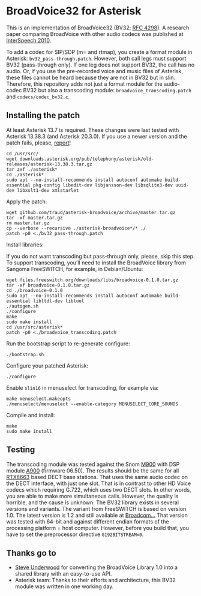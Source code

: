 # BroadVoice32 for Asterisk

This is an implementation of BroadVoice32 (BV32; [RFC 4298](https://tools.ietf.org/html/rfc4298)). A research paper comparing BroadVoice with other audio codecs was published at [InterSpeech 2010](https://www.isca-speech.org/archive/interspeech_2010/ramo10_interspeech.html).

To add a codec for SIP/SDP (m= and rtmap), you create a format module in Asterisk: `bv32_pass-through.patch`. However, both call legs must support BV32 (pass-through only). If one leg does not support BV32, the call has no audio. Or, if you use the pre-recorded voice and music files of Asterisk, these files cannot be heard because they are not in BV32 but in slin. Therefore, this repository adds not just a format module for the audio-codec BV32 but also a transcoding module: `broadvoice_transcoding.patch` and `codecs/codec_bv32.c`.

## Installing the patch

At least Asterisk 13.7 is required. These changes were last tested with Asterisk 13.38.3 (and Asterisk 20.3.0). If you use a newer version and the patch fails, please, [report](https://help.github.com/articles/creating-an-issue/)!

	cd /usr/src/
	wget downloads.asterisk.org/pub/telephony/asterisk/old-releases/asterisk-13.38.3.tar.gz
	tar zxf ./asterisk*
	cd ./asterisk*
	sudo apt --no-install-recommends install autoconf automake build-essential pkg-config libedit-dev libjansson-dev libsqlite3-dev uuid-dev libxslt1-dev xmlstarlet

Apply the patch:

	wget github.com/traud/asterisk-broadvoice/archive/master.tar.gz
	tar -xf master.tar.gz
	rm master.tar.gz
	cp --verbose --recursive ./asterisk-broadvoice*/* ./
	patch -p0 <./bv32_pass-through.patch

Install libraries:

If you do not want transcoding but pass-through only, please, skip this step. To support transcoding, you’ll need to install the BroadVoice library from Sangoma FreeSWITCH, for example, in Debian/Ubuntu:

	wget files.freeswitch.org/downloads/libs/broadvoice-0.1.0.tar.gz
	tar -xf broadvoice-0.1.0.tar.gz
	cd ./broadvoice-0.1.0
	sudo apt --no-install-recommends install autoconf automake build-essential libltdl-dev libtool
	./autogen.sh
	./configure
	make
	sudo make install
	cd /usr/src/asterisk*
	patch -p0 <./broadvoice_transcoding.patch

Run the bootstrap script to re-generate configure:

	./bootstrap.sh

Configure your patched Asterisk:

	./configure

Enable `slin16` in menuselect for transcoding, for example via:

	make menuselect.makeopts
	./menuselect/menuselect --enable-category MENUSELECT_CORE_SOUNDS

Compile and install:

	make
	sudo make install

## Testing

The transcoding module was tested against the Snom [M900](https://www.snom.com/en/products/cordless-phones/m-series/snom-m900/) with DSP module [A900](https://service.snom.com/x/8obJAw) (firmware 06.50). The results should be the same for all [RTX8663](https://www.rtx.dk/rtx-products/multi-cell-base-station-rtx8663/#DownloadProductSheet) based DECT base stations. That uses the same audio codec on the DECT interface, with just one slot. That is in contrast to other HD Voice codecs which requiring G.722, which uses two DECT slots. In other words, you are able to make more simultaneous calls. However, the quality is horrible, and the cause is unknown. The BV32 library exists in several versions and variants. The variant from FreeSWITCH is based on version 1.0. The latest version is 1.2 and still available at [Broadcom…](https://docs.broadcom.com/docs/12358448) That version was tested with 64-bit and against different endian formats of the processing platform = host computer. However, before you build that, you have to set the preprocessor directive `G192BITSTREAM=0`.

## Thanks go to
* [Steve Underwood](https://www.coppice.org/) for converting the BroadVoice Library 1.0 into a shared library with an easy-to-use API.
* Asterisk team: Thanks to their efforts and architecture, this BV32 module was written in one working day.
